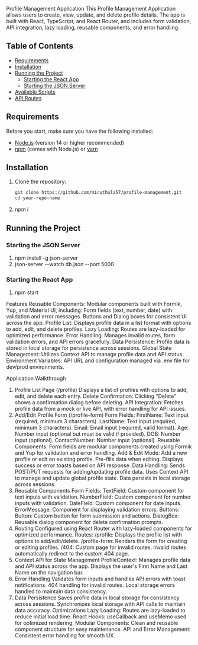 Profile Management Application
This Profile Management Application allows users to create, view, update, and delete profile details. The app is built with React, TypeScript, and React Router, and includes form validation, API integration, lazy loading, reusable components, and error handling.

## Table of Contents

- [Requirements](#requirements)
- [Installation](#installation)
- [Running the Project](#running-the-project)
  - [Starting the React App](#starting-the-react-app)
  - [Starting the JSON Server](#starting-the-json-server)
- [Available Scripts](#available-scripts)
- [API Routes](#api-routes)

## Requirements

Before you start, make sure you have the following installed:

- [Node.js](https://nodejs.org/) (version 14 or higher recommended)
- [npm](https://www.npmjs.com/) (comes with Node.js) or [yarn](https://yarnpkg.com/)

## Installation

1. Clone the repository:

   ```bash
   git clone https://github.com/miruthula57/profile-management.git
   cd your-repo-name

2. npm i

## Running the Project

### Starting the JSON Server
1. npm install -g json-server
2. json-server --watch db.json --port 5000

### Starting the React App
1. npm start

Features
Reusable Components: Modular components built with Formik, Yup, and Material UI, including:
Form fields (text, number, date) with validation and error messages.
Buttons and Dialog boxes for consistent UI across the app.
Profile List: Displays profile data in a list format with options to add, edit, and delete profiles.
Lazy Loading: Routes are lazy-loaded for optimized performance.
Error Handling: Manages invalid routes, form validation errors, and API errors gracefully.
Data Persistence: Profile data is stored in local storage for persistence across sessions.
Global State Management: Utilizes Context API to manage profile data and API status.
Environment Variables: API URL and configuration managed via .env file for dev/prod environments.


Application Walkthrough
1. Profile List Page (/profile)
Displays a list of profiles with options to add, edit, and delete each entry.
Delete Confirmation: Clicking "Delete" shows a confirmation dialog before deleting.
API Integration: Fetches profile data from a mock or live API, with error handling for API issues.
2. Add/Edit Profile Form (/profile-form)
Form Fields:
FirstName: Text input (required, minimum 3 characters).
LastName: Text input (required, minimum 3 characters).
Email: Email input (required, valid format).
Age: Number input (optional but must be valid if provided).
DOB: Number input (optional).
ContactNumber: Number input (optional).
Reusable Components: Form fields are modular components created using Formik and Yup for validation and error handling.
Add & Edit Mode:
Add a new profile or edit an existing profile.
Pre-fills data when editing.
Displays success or error toasts based on API response.
Data Handling:
Sends POST/PUT requests for adding/updating profile data.
Uses Context API to manage and update global profile state.
Data persists in local storage across sessions.
3. Reusable Components
Form Fields:
TextField: Custom component for text inputs with validation.
NumberField: Custom component for number inputs with validation.
DateField: Custom component for date inputs.
ErrorMessage: Component for displaying validation errors.
Buttons:
Button: Custom button for form submission and actions.
DialogBox:
Reusable dialog component for delete confirmation prompts.
4. Routing
Configured using React Router with lazy-loaded components for optimized performance.
Routes:
/profile: Displays the profile list with options to add/edit/delete.
/profile-form: Renders the form for creating or editing profiles.
/404: Custom page for invalid routes.
Invalid routes automatically redirect to the custom 404 page.
5. Context API for State Management
ProfileContext: Manages profile data and API status across the app.
Displays the user's First Name and Last Name on the navigation bar.
6. Error Handling
Validates form inputs and handles API errors with toast notifications.
404 handling for invalid routes.
Local storage errors handled to maintain data consistency.
7. Data Persistence
Saves profile data in local storage for consistency across sessions.
Synchronizes local storage with API calls to maintain data accuracy.
Optimizations
Lazy Loading: Routes are lazy-loaded to reduce initial load time.
React Hooks: useCallback and useMemo used for optimized rendering.
Modular Components: Clean and reusable component structure for easy maintenance.
API and Error Management: Consistent error handling for smooth UX.
